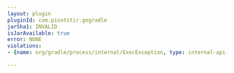 ```yaml
---
layout: plugin
pluginId: com.pivotstir.gogradle
jarSha1: INVALID
isJarAvailable: true
error: NONE
violations:
- {name: org/gradle/process/internal/ExecException, type: internal-api-usage}

---
```

